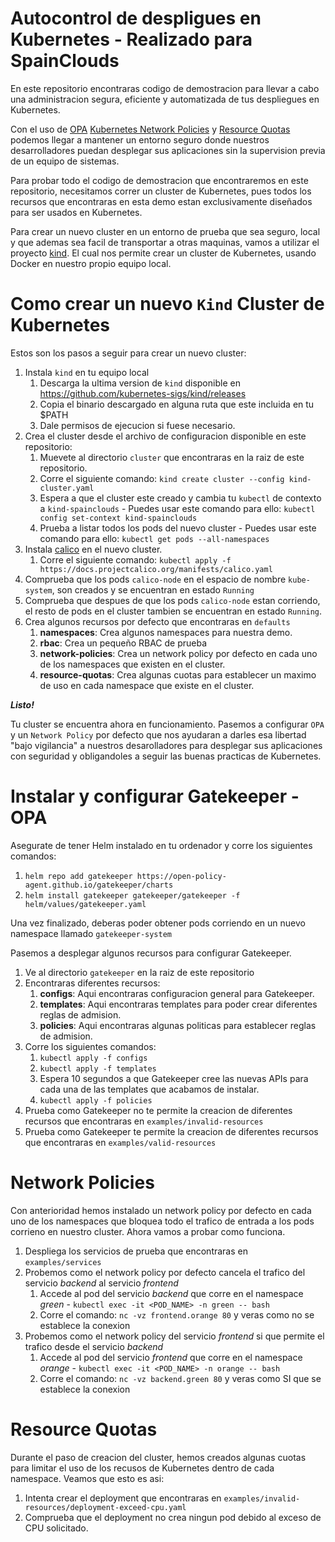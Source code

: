 # Autocontrol de despligues en Kubernetes - Realizado para SpainClouds
En este repositorio encontraras codigo de demostracion para llevar a cabo una administracion segura, eficiente y automatizada 
de tus despliegues en Kubernetes.

Con el uso de [OPA](https://www.openpolicyagent.org/) [Kubernetes Network Policies](https://kubernetes.io/docs/concepts/services-networking/network-policies/)
y [Resource Quotas](https://kubernetes.io/docs/concepts/policy/resource-quotas/) podemos llegar a mantener un entorno seguro donde nuestros desarrolladores puedan desplegar sus aplicaciones sin la supervision previa de un equipo de sistemas.

Para probar todo el codigo de demostracion que encontraremos en este repositorio, necesitamos correr 
un cluster de Kubernetes, pues todos los recursos que encontraras en esta demo estan exclusivamente
diseñados para ser usados en Kubernetes.

Para crear un nuevo cluster en un entorno de prueba que sea seguro, local y que ademas sea facil de transportar a otras maquinas,
vamos a utilizar el proyecto [kind](https://kind.sigs.k8s.io/). El cual nos permite crear un cluster de Kubernetes, 
usando Docker en nuestro propio equipo local.

# Como crear un nuevo `Kind` Cluster de Kubernetes
Estos son los pasos a seguir para crear un nuevo cluster:
1. Instala `kind` en tu equipo local
    1. Descarga la ultima version de `kind` disponible en https://github.com/kubernetes-sigs/kind/releases
    2. Copia el binario descargado en alguna ruta que este incluida en tu $PATH
    3. Dale permisos de ejecucion si fuese necesario.
2. Crea el cluster desde el archivo de configuracion disponible en este repositorio:
    1. Muevete al directorio `cluster` que encontraras en la raiz de este repositorio.
    2. Corre el siguiente comando: `kind create cluster --config kind-cluster.yaml`
    3. Espera a que el cluster este creado y cambia tu `kubectl` de contexto a `kind-spainclouds` - Puedes usar este comando para ello:
    `kubectl config set-context kind-spainclouds`
    4. Prueba a listar todos los pods del nuevo cluster - Puedes usar este comando para ello:
    `kubectl get pods --all-namespaces`
3. Instala [calico](https://docs.projectcalico.org/getting-started/kubernetes/self-managed-onprem/onpremises#install-calico-with-kubernetes-api-datastore-50-nodes-or-less)
en el nuevo cluster.
    1. Corre el siguiente comando: `kubectl apply -f https://docs.projectcalico.org/manifests/calico.yaml`
4. Comprueba que los pods `calico-node` en el espacio de nombre `kube-system`, son creados y se encuentran en estado `Running`
5. Comprueba que despues de que los pods `calico-node` estan corriendo, el resto de pods en el cluster tambien se encuentran en estado `Running`.
6. Crea algunos recursos por defecto que encontraras en `defaults`
    1. **namespaces**: Crea algunos namespaces para nuestra demo.
    2. **rbac**: Crea un pequeño RBAC de prueba
    3. **network-policies**: Crea un network policy por defecto en cada uno de los namespaces que existen en el cluster.
    4. **resource-quotas**: Crea algunas cuotas para establecer un maximo de uso en cada namespace que existe en el cluster.

***Listo!*** 

Tu cluster se encuentra ahora en funcionamiento. Pasemos a configurar `OPA` y un `Network Policy` por defecto que nos ayudaran a darles esa libertad "bajo vigilancia"
a nuestros desarolladores para desplegar sus aplicaciones con seguridad y obligandoles a seguir las buenas practicas de Kubernetes.

# Instalar y configurar Gatekeeper - OPA
Asegurate de tener Helm instalado en tu ordenador y corre los siguientes comandos:
1. `helm repo add gatekeeper https://open-policy-agent.github.io/gatekeeper/charts`
2. `helm install gatekeeper gatekeeper/gatekeeper -f helm/values/gatekeeper.yaml`

Una vez finalizado, deberas poder obtener pods corriendo en un nuevo namespace llamado `gatekeeper-system` 

Pasemos a desplegar algunos recursos para configurar Gatekeeper.
1. Ve al directorio `gatekeeper` en la raiz de este repositorio
2. Encontraras diferentes recursos:
    1. **configs**: Aqui encontraras configuracion general para Gatekeeper.
    2. **templates**: Aqui encontraras templates para poder crear diferentes reglas de admision.
    3. **policies**: Aqui encontraras algunas politicas para establecer reglas de admision.
3. Corre los siguientes comandos:
    1. `kubectl apply -f configs`
    2. `kubectl apply -f templates`
    3. Espera 10 segundos a que Gatekeeper cree las nuevas APIs para cada una de las templates que acabamos de instalar.
    3. `kubectl apply -f policies`
5. Prueba como Gatekeeper no te permite la creacion de diferentes recursos que encontraras en `examples/invalid-resources`
6. Prueba como Gatekeeper te permite la creacion de diferentes recursos que encontraras en `examples/valid-resources`

# Network Policies
Con anterioridad hemos instalado un network policy por defecto en cada uno de los namespaces que bloquea todo el trafico de entrada a los pods corrieno en nuestro cluster.
Ahora vamos a probar como funciona.
1. Despliega los servicios de prueba que encontraras en `examples/services`
2. Probemos como el network policy por defecto cancela el trafico del servicio *backend* al servicio *frontend*
    1. Accede al pod del servicio *backend* que corre en el namespace *green* - `kubectl exec -it <POD_NAME> -n green -- bash`
    2. Corre el comando: `nc -vz frontend.orange 80` y veras como no se establece la conexion
3. Probemos como el network policy del servicio *frontend* si que permite el trafico desde el servicio *backend*
    1. Accede al pod del servicio *frontend* que corre en el namespace *orange* - `kubectl exec -it <POD_NAME> -n orange -- bash`
    2. Corre el comando: `nc -vz backend.green 80` y veras como SI que se establece la conexion

# Resource Quotas
Durante el paso de creacion del cluster, hemos creados algunas cuotas para limitar el uso de los recusos de Kubernetes dentro de 
cada namespace. Veamos que esto es asi:
1. Intenta crear el deployment que encontraras en `examples/invalid-resources/deployment-exceed-cpu.yaml`
2. Comprueba que el deployment no crea ningun pod debido al exceso de CPU solicitado.

